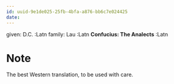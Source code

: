 ```yaml
---
id: uuid-9e1de025-25fb-4bfa-a876-bb6c7e024425
date: 
---
```


given: D.C.  :Latn
family: Lau :Latn
**Confucius: The Analects** :Latn
# Note
The best Western translation, to be used with care.